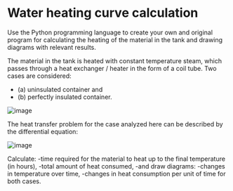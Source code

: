 # Water heating curve calculation

Use the Python programming language to create your own and original program for 
calculating the heating of the material in the tank and drawing diagrams with relevant results.

The material in the tank is heated with constant temperature steam, which passes through a heat 
exchanger / heater in the form of a coil tube. 
Two cases are considered: 
   - (a) uninsulated container and
   - (b) perfectly insulated container.

![image](https://user-images.githubusercontent.com/103597508/167320817-70867d10-69fc-4475-906f-0a3b28b0398c.png)

The heat transfer problem for the case analyzed here can be described by the differential equation:

![image](https://user-images.githubusercontent.com/103597508/167320841-4e3ad6a4-8bef-406f-b186-64dff6e7699b.png)

Calculate:
    -time required for the material to heat up to the final temperature (in hours),
    -total amount of heat consumed,
    -and draw diagrams:
    -changes in temperature over time,
    -changes in heat consumption per unit of time for both cases.




